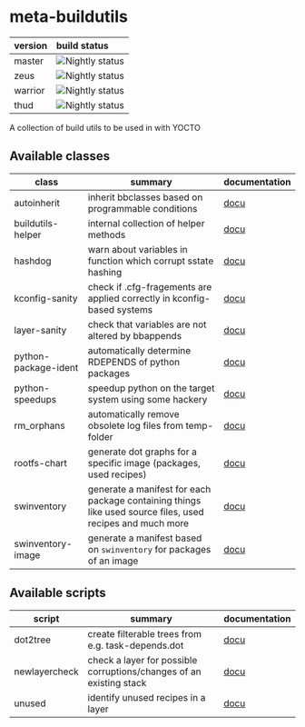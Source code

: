 # meta-buildutils

| version | build status                                                                                                |
| ------- | :---------------------------------------------------------------------------------------------------------- |
| master  | ![Nightly status](https://github.com/priv-kweihmann/meta-buildutils/workflows/[master]-standard/badge.svg)  |
| zeus    | ![Nightly status](https://github.com/priv-kweihmann/meta-buildutils/workflows/[zeus]-standard/badge.svg)    |
| warrior | ![Nightly status](https://github.com/priv-kweihmann/meta-buildutils/workflows/[warrior]-standard/badge.svg) |
| thud    | ![Nightly status](https://github.com/priv-kweihmann/meta-buildutils/workflows/[thud]-standard/badge.svg)    |

A collection of build utils to be used in with YOCTO

## Available classes

| class                | summary                                                                                                   | documentation                        |
| -------------------- | --------------------------------------------------------------------------------------------------------- | ------------------------------------ |
| autoinherit          | inherit bbclasses based on programmable conditions                                                        | [docu](docs/autoinherit.md)          |
| buildutils-helper    | internal collection of helper methods                                                                     | [docu](docs/buildutils-helper.md)    |
| hashdog              | warn about variables in function which corrupt sstate hashing                                             | [docu](docs/hashdog.md)              |
| kconfig-sanity       | check if .cfg-fragements are applied correctly in kconfig-based systems                                   | [docu](docs/kconfig-sanity.md)       |
| layer-sanity         | check that variables are not altered by bbappends                                                         | [docu](docs/layer-sanity.md)         |
| python-package-ident | automatically determine RDEPENDS of python packages                                                       | [docu](docs/python-package-ident.md) |
| python-speedups      | speedup python on the target system using some hackery                                                    | [docu](docs/python-speedups.md)      |
| rm_orphans           | automatically remove obsolete log files from temp-folder                                                  | [docu](docs/rm_orphans.md)           |
| rootfs-chart         | generate dot graphs for a specific image (packages, used recipes)                                         | [docu](docs/rootfs-chart.md)         |
| swinventory          | generate a manifest for each package containing things like used source files, used recipes and much more | [docu](docs/swinventory.md)          |
| swinventory-image    | generate a manifest based on `swinventory` for packages of an image                                       | [docu](docs/swinventory-image.md)    |

## Available scripts

| script        | summary                                                             | documentation                         |
| ------------- | ------------------------------------------------------------------- | ------------------------------------- |
| dot2tree      | create filterable trees from e.g. task-depends.dot                  | [docu](docs/dot2tree.md)              |
| newlayercheck | check a layer for possible corruptions/changes of an existing stack | [docu](docs/scripts-newlayercheck.md) |
| unused        | identify unused recipes in a layer                                  | [docu](docs/scripts-unused.md)        |
